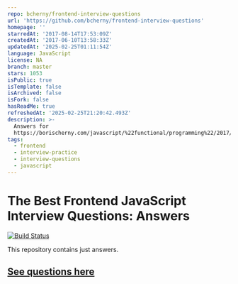 ```yaml
---
repo: bcherny/frontend-interview-questions
url: 'https://github.com/bcherny/frontend-interview-questions'
homepage: ''
starredAt: '2017-08-14T17:53:09Z'
createdAt: '2017-06-10T13:58:33Z'
updatedAt: '2025-02-25T01:11:54Z'
language: JavaScript
license: NA
branch: master
stars: 1053
isPublic: true
isTemplate: false
isArchived: false
isFork: false
hasReadMe: true
refreshedAt: '2025-02-25T21:20:42.493Z'
description: >-
  Answers for
  https://borischerny.com/javascript/%22functional/programming%22/2017/06/09/Frontend-Interview-Questions.html
tags:
  - frontend
  - interview-practice
  - interview-questions
  - javascript
---
```


# The Best Frontend JavaScript Interview Questions: Answers

[![Build Status][build]](https://circleci.com/gh/bcherny/frontend-interview-questions)

[build]: https://img.shields.io/circleci/project/bcherny/frontend-interview-questions.svg?branch=master&style=flat-square

This repository contains just answers.

## [See questions here](https://borischerny.com/javascript/%22functional/programming%22/2017/06/09/Frontend-Interview-Questions.html)

